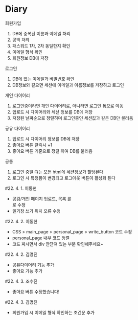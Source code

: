 # Diary
회원가입
1. DB에 중복된 이름과 이메일 처리
2. 공백 처리
3. 패스워드 1차, 2차 동일한지 확인
4. 이메일 형식 확인
5. 회원정보 DB에 저장

로그인
1. DB에 있는 이메일과 비밀번호 확인
2. DB정보와 같으면 세션에 이메일과 이름정보를 저장하고 로그인


개인 다이어리
1. 로그인중이라면 개인 다이어리로, 아니라면 로그인 폼으로 이동
2. 업로드 시 다이어리와 세션 정보를 DB에 저장
3. 저장된 날짜순으로 정렬하며 로그인중인 세션값과 같은 DB만 불러옴

공유 다이어리
1. 업로드 시 다이어리 정보를 DB에 저장
2. 좋아요 버튼 클릭시 +1
3. 좋아요 버튼 기준으로 정렬 하여 DB를 불러옴



공통
1. 로그인 중일 떄는 모든 html에 세션정보가 할당된다
2. 로그인 시 특정폼이 변경되고 로그아웃 버튼이 활성화 된다

#22. 4. 1. 이동현
- 공감/개인 페이지 업로드, 목록 <a> 를 <div> 로 수정
- 일기장 쓰기 위치 오류 수정

#22. 4. 2. 이동현
- CSS > main_page > personal_page > write_button 코드 수정
- personal_page 내부 코드 정렬
- 코드 짜시면서 div 안닫혀 있는 부분 확인해주세요~

#22. 4. 2. 김명진
- 공유다이어리 기능 추가
- 좋아요 기능 추가

#22. 4. 3. 조수진
- 좋아요 버튼 수정했습니다!

#22. 4. 3. 김명진
- 회원가입 시 이메일 형식 확인하는 조건문 추가
